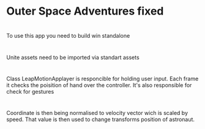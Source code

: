 # Outer Space Adventures fixed
#
To use this app you need to build win standalone
#
Unite assets need to be imported via standart assets 
#
Class LeapMotionApplayer is responcible for holding user input. Each frame it checks the poisition of hand over the
controller. It's also responsible for check for gestures
#
Coordinate is then being normalised to velocity vector wich is scaled by speed. That value is then used to change 
transforms position of astronaut.